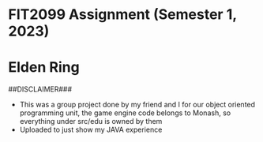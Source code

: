 # FIT2099 Assignment (Semester 1, 2023)
# Elden Ring

##DISCLAIMER###
- This was a group project done by my friend and I for our object oriented programming unit, the game engine code belongs to Monash, so everything under src/edu is owned by them
- Uploaded to just show my JAVA experience

